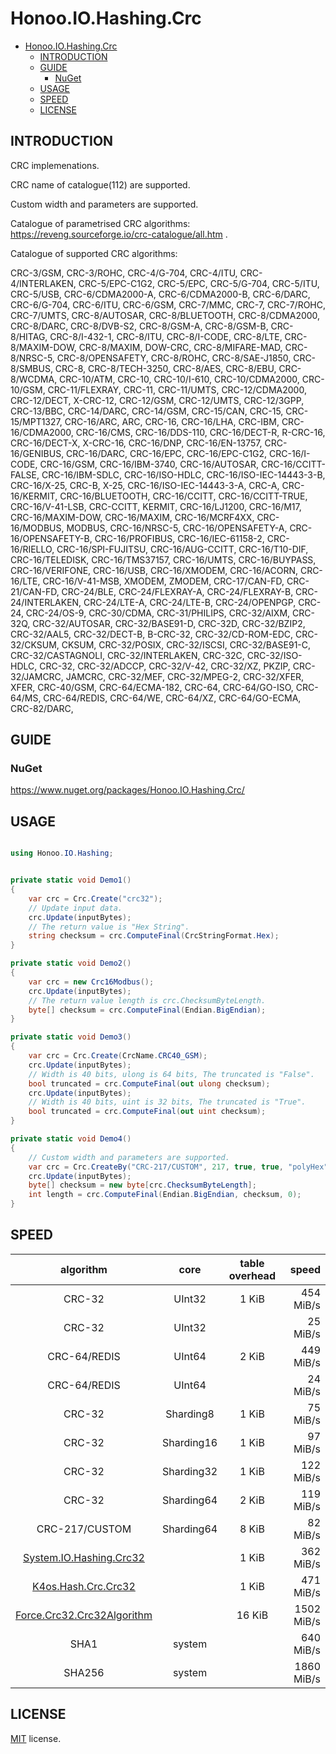 # Honoo.IO.Hashing.Crc

<!-- @import "[TOC]" {cmd="toc" depthFrom=1 depthTo=6 orderedList=false} -->

<!-- code_chunk_output -->

- [Honoo.IO.Hashing.Crc](#honooiohashingcrc)
  - [INTRODUCTION](#introduction)
  - [GUIDE](#guide)
    - [NuGet](#nuget)
  - [USAGE](#usage)
  - [SPEED](#speed)
  - [LICENSE](#license)

<!-- /code_chunk_output -->

## INTRODUCTION

CRC implemenations.

CRC name of catalogue(112) are supported.

Custom width and parameters are supported.

Catalogue of parametrised CRC algorithms: <https://reveng.sourceforge.io/crc-catalogue/all.htm> .

Catalogue of supported CRC algorithms:

CRC-3/GSM,
CRC-3/ROHC,
CRC-4/G-704, CRC-4/ITU,
CRC-4/INTERLAKEN,
CRC-5/EPC-C1G2, CRC-5/EPC,
CRC-5/G-704, CRC-5/ITU,
CRC-5/USB,
CRC-6/CDMA2000-A,
CRC-6/CDMA2000-B,
CRC-6/DARC,
CRC-6/G-704, CRC-6/ITU,
CRC-6/GSM,
CRC-7/MMC, CRC-7,
CRC-7/ROHC,
CRC-7/UMTS,
CRC-8/AUTOSAR,
CRC-8/BLUETOOTH,
CRC-8/CDMA2000,
CRC-8/DARC,
CRC-8/DVB-S2,
CRC-8/GSM-A,
CRC-8/GSM-B,
CRC-8/HITAG,
CRC-8/I-432-1, CRC-8/ITU,
CRC-8/I-CODE,
CRC-8/LTE,
CRC-8/MAXIM-DOW, CRC-8/MAXIM, DOW-CRC,
CRC-8/MIFARE-MAD,
CRC-8/NRSC-5,
CRC-8/OPENSAFETY,
CRC-8/ROHC,
CRC-8/SAE-J1850,
CRC-8/SMBUS, CRC-8,
CRC-8/TECH-3250, CRC-8/AES, CRC-8/EBU,
CRC-8/WCDMA,
CRC-10/ATM, CRC-10, CRC-10/I-610,
CRC-10/CDMA2000,
CRC-10/GSM,
CRC-11/FLEXRAY, CRC-11,
CRC-11/UMTS,
CRC-12/CDMA2000,
CRC-12/DECT, X-CRC-12,
CRC-12/GSM,
CRC-12/UMTS, CRC-12/3GPP,
CRC-13/BBC,
CRC-14/DARC,
CRC-14/GSM,
CRC-15/CAN, CRC-15,
CRC-15/MPT1327,
CRC-16/ARC, ARC, CRC-16, CRC-16/LHA, CRC-IBM,
CRC-16/CDMA2000,
CRC-16/CMS,
CRC-16/DDS-110,
CRC-16/DECT-R, R-CRC-16,
CRC-16/DECT-X, X-CRC-16,
CRC-16/DNP,
CRC-16/EN-13757,
CRC-16/GENIBUS, CRC-16/DARC, CRC-16/EPC, CRC-16/EPC-C1G2, CRC-16/I-CODE,
CRC-16/GSM,
CRC-16/IBM-3740, CRC-16/AUTOSAR, CRC-16/CCITT-FALSE,
CRC-16/IBM-SDLC, CRC-16/ISO-HDLC, CRC-16/ISO-IEC-14443-3-B, CRC-16/X-25, CRC-B, X-25,
CRC-16/ISO-IEC-14443-3-A, CRC-A,
CRC-16/KERMIT, CRC-16/BLUETOOTH, CRC-16/CCITT, CRC-16/CCITT-TRUE, CRC-16/V-41-LSB, CRC-CCITT, KERMIT,
CRC-16/LJ1200,
CRC-16/M17,
CRC-16/MAXIM-DOW, CRC-16/MAXIM,
CRC-16/MCRF4XX,
CRC-16/MODBUS, MODBUS,
CRC-16/NRSC-5,
CRC-16/OPENSAFETY-A,
CRC-16/OPENSAFETY-B,
CRC-16/PROFIBUS, CRC-16/IEC-61158-2,
CRC-16/RIELLO,
CRC-16/SPI-FUJITSU, CRC-16/AUG-CCITT,
CRC-16/T10-DIF,
CRC-16/TELEDISK,
CRC-16/TMS37157,
CRC-16/UMTS, CRC-16/BUYPASS, CRC-16/VERIFONE,
CRC-16/USB,
CRC-16/XMODEM, CRC-16/ACORN, CRC-16/LTE, CRC-16/V-41-MSB, XMODEM, ZMODEM,
CRC-17/CAN-FD,
CRC-21/CAN-FD,
CRC-24/BLE,
CRC-24/FLEXRAY-A,
CRC-24/FLEXRAY-B,
CRC-24/INTERLAKEN,
CRC-24/LTE-A,
CRC-24/LTE-B,
CRC-24/OPENPGP, CRC-24,
CRC-24/OS-9,
CRC-30/CDMA,
CRC-31/PHILIPS,
CRC-32/AIXM, CRC-32Q,
CRC-32/AUTOSAR,
CRC-32/BASE91-D, CRC-32D,
CRC-32/BZIP2, CRC-32/AAL5, CRC-32/DECT-B, B-CRC-32,
CRC-32/CD-ROM-EDC,
CRC-32/CKSUM, CKSUM, CRC-32/POSIX,
CRC-32/ISCSI, CRC-32/BASE91-C, CRC-32/CASTAGNOLI, CRC-32/INTERLAKEN, CRC-32C,
CRC-32/ISO-HDLC, CRC-32, CRC-32/ADCCP, CRC-32/V-42, CRC-32/XZ, PKZIP,
CRC-32/JAMCRC, JAMCRC,
CRC-32/MEF,
CRC-32/MPEG-2,
CRC-32/XFER, XFER,
CRC-40/GSM,
CRC-64/ECMA-182, CRC-64,
CRC-64/GO-ISO,
CRC-64/MS,
CRC-64/REDIS,
CRC-64/WE,
CRC-64/XZ, CRC-64/GO-ECMA,
CRC-82/DARC,

## GUIDE

### NuGet

<https://www.nuget.org/packages/Honoo.IO.Hashing.Crc/>

## USAGE

```c#

using Honoo.IO.Hashing;

```

```c#

private static void Demo1()
{
    var crc = Crc.Create("crc32");
    // Update input data.
    crc.Update(inputBytes);
    // The return value is "Hex String".
    string checksum = crc.ComputeFinal(CrcStringFormat.Hex);
}

private static void Demo2()
{
    var crc = new Crc16Modbus();
    crc.Update(inputBytes);
    // The return value length is crc.ChecksumByteLength.
    byte[] checksum = crc.ComputeFinal(Endian.BigEndian);
}

private static void Demo3()
{
    var crc = Crc.Create(CrcName.CRC40_GSM);
    crc.Update(inputBytes);
    // Width is 40 bits, ulong is 64 bits, The truncated is "False".
    bool truncated = crc.ComputeFinal(out ulong checksum);
    crc.Update(inputBytes);
    // Width is 40 bits, uint is 32 bits, The truncated is "True".
    bool truncated = crc.ComputeFinal(out uint checksum);
}

private static void Demo4()
{
    // Custom width and parameters are supported.
    var crc = Crc.CreateBy("CRC-217/CUSTOM", 217, true, true, "polyHex", "initHex", "xoroutHex");
    crc.Update(inputBytes);
    byte[] checksum = new byte[crc.ChecksumByteLength];
    int length = crc.ComputeFinal(Endian.BigEndian, checksum, 0);
}

```

## SPEED

|algorithm|core|table overhead|speed|
|:-------:|:--:|:------------:|----:|
|CRC-32|UInt32|1 KiB|454 MiB/s|
|CRC-32|UInt32||25 MiB/s|
|CRC-64/REDIS|UInt64|2 KiB|449 MiB/s|
|CRC-64/REDIS|UInt64||24 MiB/s|
|CRC-32|Sharding8|1 KiB|75 MiB/s|
|CRC-32|Sharding16|1 KiB|97 MiB/s|
|CRC-32|Sharding32|1 KiB|122 MiB/s|
|CRC-32|Sharding64|2 KiB|119 MiB/s|
|CRC-217/CUSTOM|Sharding64|8 KiB|82 MiB/s|
|[System.IO.Hashing.Crc32](https://www.nuget.org/packages/System.IO.Hashing/)||1 KiB|362 MiB/s|
|[K4os.Hash.Crc.Crc32](https://github.com/MiloszKrajewski/K4os.Hash.Crc)||1 KiB|471 MiB/s|
|[Force.Crc32.Crc32Algorithm](https://github.com/force-net/Crc32.NET)||16 KiB|1502 MiB/s|
|SHA1|system||640 MiB/s|
|SHA256|system||1860 MiB/s|

## LICENSE

[MIT](LICENSE) license.
